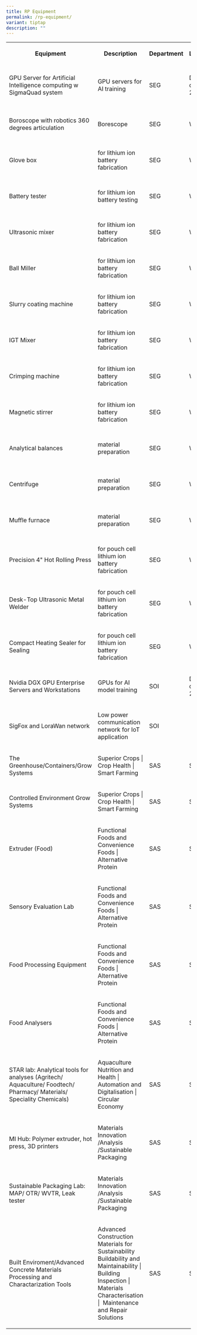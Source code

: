 ```yaml
---
title: RP Equipment
permalink: /rp-equipment/
variant: tiptap
description: ""
---
```

<p></p>
<table style="minWidth: 125px">
<colgroup>
<col>
<col>
<col>
<col>
<col>
</colgroup>
<tbody>
<tr>
<th rowspan="1" colspan="1">
<p>Equipment</p>
</th>
<th rowspan="1" colspan="1">
<p>Description</p>
</th>
<th rowspan="1" colspan="1">
<p>Department</p>
</th>
<th rowspan="1" colspan="1">
<p>Location</p>
</th>
<th rowspan="1" colspan="1">
<p>Contact</p>
</th>
</tr>
<tr>
<td rowspan="1" colspan="1">
<p>GPU Server for Artificial Intelligence computing w SigmaQuad system</p>
</td>
<td rowspan="1" colspan="1">
<p>GPU servers for AI training</p>
</td>
<td rowspan="1" colspan="1">
<p>SEG</p>
</td>
<td rowspan="1" colspan="1">
<p>Data centre 2,E5</p>
</td>
<td rowspan="1" colspan="1">
<p>Name: Jiang Lijun
<br>Contact: 66971156</p>
<p>Email:<a href="mailto:jiang_lijun@rp.edu.sg" rel="noopener noreferrer nofollow" target="_blank">jiang_lijun@rp.edu.sg</a>
</p>
</td>
</tr>
<tr>
<td rowspan="1" colspan="1">
<p>Boroscope with robotics 360 degrees articulation</p>
</td>
<td rowspan="1" colspan="1">
<p>Borescope</p>
</td>
<td rowspan="1" colspan="1">
<p>SEG</p>
</td>
<td rowspan="1" colspan="1">
<p>W13H</p>
</td>
<td rowspan="1" colspan="1">
<p>Name: Jiang Lijun
<br>Contact: 66971156 Email:<a href="mailto:jiang_lijun@rp.edu.sg" rel="noopener noreferrer nofollow" target="_blank">jiang_lijun@rp.edu.sg</a>
</p>
</td>
</tr>
<tr>
<td rowspan="1" colspan="1">
<p>Glove box</p>
</td>
<td rowspan="1" colspan="1">
<p>for lithium ion battery fabrication</p>
</td>
<td rowspan="1" colspan="1">
<p>SEG</p>
</td>
<td rowspan="1" colspan="1">
<p>W13D</p>
</td>
<td rowspan="1" colspan="1">
<p>Name: Wang Yihua Contact: 66971058Email: wang_yihua@rp.edu.sg</p>
</td>
</tr>
<tr>
<td rowspan="1" colspan="1">
<p>Battery tester</p>
</td>
<td rowspan="1" colspan="1">
<p>for lithium ion battery testing</p>
</td>
<td rowspan="1" colspan="1">
<p>SEG</p>
</td>
<td rowspan="1" colspan="1">
<p>W13D</p>
</td>
<td rowspan="1" colspan="1">
<p>Name: Wang Yihua Contact: 66971058Email: wang_yihua@rp.edu.sg</p>
</td>
</tr>
<tr>
<td rowspan="1" colspan="1">
<p>Ultrasonic mixer</p>
</td>
<td rowspan="1" colspan="1">
<p>for lithium ion battery fabrication</p>
</td>
<td rowspan="1" colspan="1">
<p>SEG</p>
</td>
<td rowspan="1" colspan="1">
<p>W13D</p>
</td>
<td rowspan="1" colspan="1">
<p>Name: Wang Yihua Contact: 66971058Email: wang_yihua@rp.edu.sg</p>
</td>
</tr>
<tr>
<td rowspan="1" colspan="1">
<p>Ball Miller</p>
</td>
<td rowspan="1" colspan="1">
<p>for lithium ion battery fabrication</p>
</td>
<td rowspan="1" colspan="1">
<p>SEG</p>
</td>
<td rowspan="1" colspan="1">
<p>W13D</p>
</td>
<td rowspan="1" colspan="1">
<p>Name: Wang Yihua Contact: 66971058Email: wang_yihua@rp.edu.sg</p>
</td>
</tr>
<tr>
<td rowspan="1" colspan="1">
<p>Slurry coating machine</p>
</td>
<td rowspan="1" colspan="1">
<p>for lithium ion battery fabrication</p>
</td>
<td rowspan="1" colspan="1">
<p>SEG</p>
</td>
<td rowspan="1" colspan="1">
<p>W13D</p>
</td>
<td rowspan="1" colspan="1">
<p>Name: Wang Yihua Contact: 66971058Email: wang_yihua@rp.edu.sg</p>
</td>
</tr>
<tr>
<td rowspan="1" colspan="1">
<p>IGT Mixer</p>
</td>
<td rowspan="1" colspan="1">
<p>for lithium ion battery fabrication</p>
</td>
<td rowspan="1" colspan="1">
<p>SEG</p>
</td>
<td rowspan="1" colspan="1">
<p>W13D</p>
</td>
<td rowspan="1" colspan="1">
<p>Name: Wang Yihua Contact: 66971058Email: wang_yihua@rp.edu.sg</p>
</td>
</tr>
<tr>
<td rowspan="1" colspan="1">
<p>Crimping machine</p>
</td>
<td rowspan="1" colspan="1">
<p>for lithium ion battery fabrication</p>
</td>
<td rowspan="1" colspan="1">
<p>SEG</p>
</td>
<td rowspan="1" colspan="1">
<p>W13D</p>
</td>
<td rowspan="1" colspan="1">
<p>Name: Wang Yihua Contact: 66971058Email: wang_yihua@rp.edu.sg</p>
</td>
</tr>
<tr>
<td rowspan="1" colspan="1">
<p>Magnetic stirrer&nbsp;</p>
</td>
<td rowspan="1" colspan="1">
<p>for lithium ion battery fabrication</p>
</td>
<td rowspan="1" colspan="1">
<p>SEG</p>
</td>
<td rowspan="1" colspan="1">
<p>W13D</p>
</td>
<td rowspan="1" colspan="1">
<p>Name: Wang Yihua Contact: 66971058Email: wang_yihua@rp.edu.sg</p>
</td>
</tr>
<tr>
<td rowspan="1" colspan="1">
<p>Analytical balances&nbsp;</p>
</td>
<td rowspan="1" colspan="1">
<p>material preparation</p>
</td>
<td rowspan="1" colspan="1">
<p>SEG</p>
</td>
<td rowspan="1" colspan="1">
<p>W13D</p>
</td>
<td rowspan="1" colspan="1">
<p>Name: Wang Yihua Contact: 66971058Email: wang_yihua@rp.edu.sg</p>
</td>
</tr>
<tr>
<td rowspan="1" colspan="1">
<p>Centrifuge</p>
</td>
<td rowspan="1" colspan="1">
<p>material preparation</p>
</td>
<td rowspan="1" colspan="1">
<p>SEG</p>
</td>
<td rowspan="1" colspan="1">
<p>W13D</p>
</td>
<td rowspan="1" colspan="1">
<p>Name: Wang Yihua Contact: 66971058Email: wang_yihua@rp.edu.sg</p>
</td>
</tr>
<tr>
<td rowspan="1" colspan="1">
<p>Muffle furnace&nbsp;</p>
</td>
<td rowspan="1" colspan="1">
<p>material preparation</p>
</td>
<td rowspan="1" colspan="1">
<p>SEG</p>
</td>
<td rowspan="1" colspan="1">
<p>W13D</p>
</td>
<td rowspan="1" colspan="1">
<p>Name: Wang Yihua Contact: 66971058Email: wang_yihua@rp.edu.sg</p>
</td>
</tr>
<tr>
<td rowspan="1" colspan="1">
<p>Precision 4" Hot Rolling Press</p>
</td>
<td rowspan="1" colspan="1">
<p>for pouch cell lithium ion battery fabrication</p>
</td>
<td rowspan="1" colspan="1">
<p>SEG</p>
</td>
<td rowspan="1" colspan="1">
<p>W13D</p>
</td>
<td rowspan="1" colspan="1">
<p>Name: Wang Yihua Contact: 66971058Email: wang_yihua@rp.edu.sg</p>
</td>
</tr>
<tr>
<td rowspan="1" colspan="1">
<p>Desk-Top Ultrasonic Metal Welder</p>
</td>
<td rowspan="1" colspan="1">
<p>for pouch cell lithium ion battery fabrication</p>
</td>
<td rowspan="1" colspan="1">
<p>SEG</p>
</td>
<td rowspan="1" colspan="1">
<p>W13D</p>
</td>
<td rowspan="1" colspan="1">
<p>Name: Wang Yihua Contact: 66971058Email: wang_yihua@rp.edu.sg</p>
</td>
</tr>
<tr>
<td rowspan="1" colspan="1">
<p>Compact Heating Sealer for Sealing</p>
</td>
<td rowspan="1" colspan="1">
<p>for pouch cell lithium ion battery fabrication</p>
</td>
<td rowspan="1" colspan="1">
<p>SEG</p>
</td>
<td rowspan="1" colspan="1">
<p>W13D</p>
</td>
<td rowspan="1" colspan="1">
<p>Name: Wang Yihua Contact: 66971058Email: wang_yihua@rp.edu.sg</p>
</td>
</tr>
<tr>
<td rowspan="1" colspan="1">
<p>Nvidia DGX GPU Enterprise Servers and Workstations</p>
</td>
<td rowspan="1" colspan="1">
<p>GPUs for AI model training</p>
</td>
<td rowspan="1" colspan="1">
<p>SOI</p>
</td>
<td rowspan="1" colspan="1">
<p>Data centre 2,E6 lab</p>
</td>
<td rowspan="1" colspan="1">
<p>Name: Tan Poh Keam
<br>Contact: 66971277
<br>Email:<a href="mailto:tan_poh_keam@rp.edu.sg" rel="noopener noreferrer nofollow" target="_blank">tan_poh_keam@rp.edu.sg</a>
</p>
</td>
</tr>
<tr>
<td rowspan="1" colspan="1">
<p>SigFox and LoraWan network</p>
</td>
<td rowspan="1" colspan="1">
<p>Low power communication network for IoT application</p>
</td>
<td rowspan="1" colspan="1">
<p>SOI</p>
</td>
<td rowspan="1" colspan="1">
<p></p>
</td>
<td rowspan="1" colspan="1">
<p>Name: Tan Poh Keam
<br>Contact: 66971277
<br>Email:<a href="mailto:tan_poh_keam@rp.edu.sg" rel="noopener noreferrer nofollow" target="_blank">tan_poh_keam@rp.edu.sg</a>
</p>
</td>
</tr>
<tr>
<td rowspan="1" colspan="1">
<p>The Greenhouse/Containers/Grow Systems</p>
</td>
<td rowspan="1" colspan="1">
<p>Superior Crops | Crop Health | Smart Farming</p>
</td>
<td rowspan="1" colspan="1">
<p>SAS</p>
</td>
<td rowspan="1" colspan="1">
<p>SAS</p>
</td>
<td rowspan="1" colspan="1">
<p>Name: Dr Jenny Chau
<br>Office: +6566971328
<br>Email: jenny_chau@rp.edu.sg</p>
</td>
</tr>
<tr>
<td rowspan="1" colspan="1">
<p>Controlled Environment Grow Systems</p>
</td>
<td rowspan="1" colspan="1">
<p>Superior Crops | Crop Health | Smart Farming</p>
</td>
<td rowspan="1" colspan="1">
<p>SAS</p>
</td>
<td rowspan="1" colspan="1">
<p>SAS</p>
</td>
<td rowspan="1" colspan="1">
<p>Name: Dr Jenny Chau
<br>Office: +6566971328
<br>Email: jenny_chau@rp.edu.sg</p>
</td>
</tr>
<tr>
<td rowspan="1" colspan="1">
<p>Extruder (Food)</p>
</td>
<td rowspan="1" colspan="1">
<p>Functional Foods and Convenience Foods | Alternative Protein</p>
</td>
<td rowspan="1" colspan="1">
<p>SAS</p>
</td>
<td rowspan="1" colspan="1">
<p>SAS</p>
</td>
<td rowspan="1" colspan="1">
<p>Name: Mr Samuel Aw
<br>Office: +6566971937
<br>Email: samuel_aw@rp.edu.sg</p>
</td>
</tr>
<tr>
<td rowspan="1" colspan="1">
<p>Sensory Evaluation Lab</p>
</td>
<td rowspan="1" colspan="1">
<p>Functional Foods and Convenience Foods | Alternative Protein</p>
</td>
<td rowspan="1" colspan="1">
<p>SAS</p>
</td>
<td rowspan="1" colspan="1">
<p>SAS</p>
</td>
<td rowspan="1" colspan="1">
<p>Name: Mr Samuel Aw
<br>Office: +6566971937
<br>Email: samuel_aw@rp.edu.sg</p>
</td>
</tr>
<tr>
<td rowspan="1" colspan="1">
<p>Food Processing Equipment</p>
</td>
<td rowspan="1" colspan="1">
<p>Functional Foods and Convenience Foods | Alternative Protein</p>
</td>
<td rowspan="1" colspan="1">
<p>SAS</p>
</td>
<td rowspan="1" colspan="1">
<p>SAS</p>
</td>
<td rowspan="1" colspan="1">
<p>Name: Mr Samuel Aw
<br>Office: +6566971937
<br>Email: samuel_aw@rp.edu.sg</p>
</td>
</tr>
<tr>
<td rowspan="1" colspan="1">
<p>Food Analysers</p>
</td>
<td rowspan="1" colspan="1">
<p>Functional Foods and Convenience Foods | Alternative Protein</p>
</td>
<td rowspan="1" colspan="1">
<p>SAS</p>
</td>
<td rowspan="1" colspan="1">
<p>SAS</p>
</td>
<td rowspan="1" colspan="1">
<p>Name: Mr Samuel Aw
<br>Office: +6566971937
<br>Email: samuel_aw@rp.edu.sg</p>
</td>
</tr>
<tr>
<td rowspan="1" colspan="1">
<p>STAR lab: Analytical tools for analyses (Agritech/ Aquaculture/ Foodtech/
Pharmacy/ Materials/ Speciality Chemicals)</p>
</td>
<td rowspan="1" colspan="1">
<p>Aquaculture Nutrition and Health | Automation and Digitalisation | Circular
Economy</p>
</td>
<td rowspan="1" colspan="1">
<p>SAS</p>
</td>
<td rowspan="1" colspan="1">
<p>SAS</p>
</td>
<td rowspan="1" colspan="1">
<p>Name: Ms Dawn Ong
<br>Office: +6566971628
<br>Email: dawn_ong@rp.edu.sg</p>
</td>
</tr>
<tr>
<td rowspan="1" colspan="1">
<p>MI Hub: Polymer extruder, hot press, 3D printers</p>
</td>
<td rowspan="1" colspan="1">
<p>Materials Innovation /Analysis /Sustainable Packaging&nbsp;</p>
</td>
<td rowspan="1" colspan="1">
<p>SAS</p>
</td>
<td rowspan="1" colspan="1">
<p>SAS</p>
</td>
<td rowspan="1" colspan="1">
<p>Name: Ms Dawn Ong
<br>Office: +6566971628
<br>Email: dawn_ong@rp.edu.sg</p>
</td>
</tr>
<tr>
<td rowspan="1" colspan="1">
<p>Sustainable Packaging Lab: MAP/ OTR/ WVTR, Leak tester</p>
</td>
<td rowspan="1" colspan="1">
<p>Materials Innovation /Analysis /Sustainable Packaging&nbsp;</p>
</td>
<td rowspan="1" colspan="1">
<p>SAS</p>
</td>
<td rowspan="1" colspan="1">
<p>SAS</p>
</td>
<td rowspan="1" colspan="1">
<p>Name: Ms Dawn Ong
<br>Office: +6566971628
<br>Email: dawn_ong@rp.edu.sg</p>
</td>
</tr>
<tr>
<td rowspan="1" colspan="1">
<p>Built Enviroment/Advanced Concrete Materials Processing and Charactarization
Tools</p>
</td>
<td rowspan="1" colspan="1">
<p>Advanced Construction Materials for Sustainability&nbsp; Buildability
and Maintainability | Building Inspection | Materials Characterisation
|&nbsp; Maintenance and Repair Solutions</p>
</td>
<td rowspan="1" colspan="1">
<p>SAS</p>
</td>
<td rowspan="1" colspan="1">
<p>SAS</p>
</td>
<td rowspan="1" colspan="1">
<p>Name: Dr Goh Chee Keong
<br>Office: +6566971186
<br>Email: goh_chee_keong@rp.edu.sg</p>
</td>
</tr>
</tbody>
</table>
<p></p>